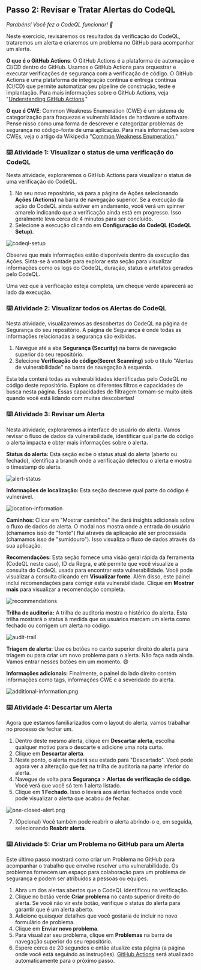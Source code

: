 <!--
  <<< Author notes: Step 2 >>>
  Start this step by acknowledging the previous step.
  Define terms and link to docs.github.com.
  TBD-step-2-notes.
-->

## Passo 2: Revisar e Tratar Alertas do CodeQL

_Parabéns! Você fez o CodeQL funcionar! :tada:_

Neste exercício, revisaremos os resultados da verificação do CodeQL, trataremos um alerta e criaremos um problema no GitHub para acompanhar um alerta.

**O que é o GitHub Actions**: O GitHub Actions é a plataforma de automação e CI/CD dentro do GitHub. Usamos o GitHub Actions para orquestrar e executar verificações de segurança com a verificação de código. O GitHub Actions é uma plataforma de integração contínua e entrega contínua (CI/CD) que permite automatizar seu pipeline de construção, teste e implantação. Para mais informações sobre o GitHub Actions, veja "[Understanding GitHub Actions](https://docs.github.com/en/actions/learn-github-actions/understanding-github-actions)."

**O que é CWE**: Common Weakness Enumeration (CWE) é um sistema de categorização para fraquezas e vulnerabilidades de hardware e software. Pense nisso como uma forma de descrever e categorizar problemas de segurança no código-fonte de uma aplicação. Para mais informações sobre CWEs, veja o artigo da Wikipedia "[Common Weakness Enumeration](https://en.wikipedia.org/wiki/Common_Weakness_Enumeration)."

### :keyboard: Atividade 1: Visualizar o status de uma verificação do CodeQL

Nesta atividade, exploraremos o GitHub Actions para visualizar o status de uma verificação do CodeQL.
1. No seu novo repositório, vá para a página de Ações selecionando **Ações (Actions)** na barra de navegação superior. Se a execução da ação do CodeQL ainda estiver em andamento, você verá um spinner amarelo indicando que a verificação ainda está em progresso. Isso geralmente leva cerca de 4 minutos para ser concluído.
2. Selecione a execução clicando em **Configuração do CodeQL (CodeQL Setup)**.

![codeql-setup](/images/codeql-setup.png)

Observe que mais informações estão disponíveis dentro da execução das Ações. Sinta-se à vontade para explorar esta seção para visualizar informações como os logs do CodeQL, duração, status e artefatos gerados pelo CodeQL.

Uma vez que a verificação esteja completa, um cheque verde aparecerá ao lado da execução.

### :keyboard: Atividade 2: Visualizar todos os Alertas do CodeQL

Nesta atividade, visualizaremos as descobertas do CodeQL na página de Segurança do seu repositório. A página de Segurança é onde todas as informações relacionadas à segurança são exibidas.

1. Navegue até a aba **Segurança (Security)** na barra de navegação superior do seu repositório.
2. Selecione **Verificação de código(Secret Scanning)** sob o título "Alertas de vulnerabilidade" na barra de navegação à esquerda.

Esta tela conterá todas as vulnerabilidades identificadas pelo CodeQL no código deste repositório. Explore os diferentes filtros e capacidades de busca nesta página. Essas capacidades de filtragem tornam-se muito úteis quando você está lidando com muitas descobertas!

### :keyboard: Atividade 3: Revisar um Alerta

Nesta atividade, exploraremos a interface de usuário do alerta. Vamos revisar o fluxo de dados da vulnerabilidade, identificar qual parte do código o alerta impacta e obter mais informações sobre o alerta.

**Status do alerta:** Esta seção exibe o status atual do alerta (aberto ou fechado), identifica a branch onde a verificação detectou o alerta e mostra o timestamp do alerta.

![alert-status](/images/alert-status.png)

**Informações de localização:** Esta seção descreve qual parte do código é vulnerável.

![location-information](/images/location-information.png)

**Caminhos:** Clicar em "Mostrar caminhos" lhe dará insights adicionais sobre o fluxo de dados do alerta. O modal nos mostra onde a entrada do usuário (chamamos isso de "fonte") flui através da aplicação até ser processada (chamamos isso de "sumidouro"). Isso visualiza o fluxo de dados através da sua aplicação.

**Recomendações:** Esta seção fornece uma visão geral rápida da ferramenta (CodeQL neste caso), ID da Regra, e até permite que você visualize a consulta do CodeQL usada para encontrar esta vulnerabilidade. Você pode visualizar a consulta clicando em **Visualizar fonte**. Além disso, este painel inclui recomendações para corrigir esta vulnerabilidade. Clique em **Mostrar mais** para visualizar a recomendação completa.

![recommendations](/images/recommendations.png)

**Trilha de auditoria:** A trilha de auditoria mostra o histórico do alerta. Esta trilha mostrará o status à medida que os usuários marcam um alerta como fechado ou corrigem um alerta no código.

![audit-trail](/images/audit-trail.png)

**Triagem de alerta:** Use os botões no canto superior direito do alerta para triagem ou para criar um novo problema para o alerta. Não faça nada ainda. Vamos entrar nesses botões em um momento. 😄

**Informações adicionais:** Finalmente, o painel do lado direito contém informações como tags, informações CWE e a severidade do alerta.

![additional-information.png](/images/additional-information.png)

### :keyboard: Atividade 4: Descartar um Alerta

Agora que estamos familiarizados com o layout do alerta, vamos trabalhar no processo de fechar um.

1. Dentro deste mesmo alerta, clique em **Descartar alerta**, escolha qualquer motivo para o descarte e adicione uma nota curta.
2. Clique em **Descartar alerta**.
3. Neste ponto, o alerta mudará seu estado para "Descartado". Você pode agora ver a alteração que fez na trilha de auditoria na parte inferior do alerta.
4. Navegue de volta para **Segurança** > **Alertas de verificação de código**. Você verá que você só tem 1 alerta listado.
5. Clique em **1 Fechado**. Isso o levará aos alertas fechados onde você pode visualizar o alerta que acabou de fechar.

![one-closed-alert.png](/images/one-closed-alert.png)

7. (Opcional) Você também pode reabrir o alerta abrindo-o e, em seguida, selecionando **Reabrir alerta**.

### :keyboard: Atividade 5: Criar um Problema no GitHub para um Alerta

Este último passo mostrará como criar um Problema no GitHub para acompanhar o trabalho que envolve resolver uma vulnerabilidade. Os problemas fornecem um espaço para colaboração para um problema de segurança e podem ser atribuídos a pessoas ou equipes.

1. Abra um dos alertas abertos que o CodeQL identificou na verificação.
2. Clique no botão verde **Criar problema** no canto superior direito do alerta. Se você não vir este botão, verifique o status do alerta para garantir que é um alerta aberto.
3. Adicione quaisquer detalhes que você gostaria de incluir no novo formulário de problema.
4. Clique em **Enviar novo problema**.
5. Para visualizar seu problema, clique em **Problemas** na barra de navegação superior do seu repositório.
6. Espere cerca de 20 segundos e então atualize esta página (a página onde você está seguindo as instruções). [GitHub Actions](https://docs.github.com/en/actions) será atualizado automaticamente para o próximo passo.
